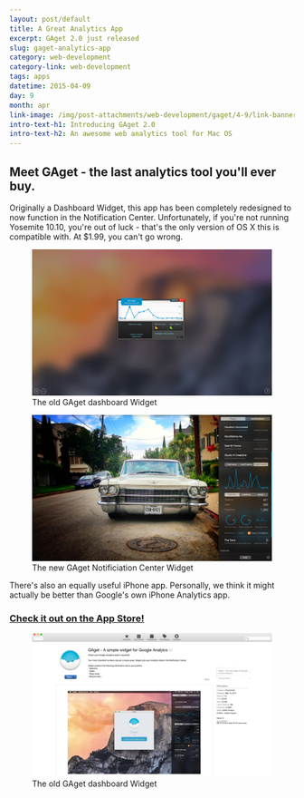 ```yaml
---
layout: post/default
title: A Great Analytics App
excerpt: GAget 2.0 just released
slug: gaget-analytics-app
category: web-development
category-link: web-development
tags: apps
datetime: 2015-04-09
day: 9
month: apr
link-image: /img/post-attachments/web-development/gaget/4-9/link-banner@2x.jpg
intro-text-h1: Introducing GAget 2.0
intro-text-h2: An awesome web analytics tool for Mac OS
---
```

<article id="gaget-analytics-app">
	<div class="row side-padding" id="one">
		<h2>Meet GAget - the last analytics tool you'll ever buy.</h2>
		<p>Originally a Dashboard Widget, this app has been completely redesigned to now function in the Notification Center. Unfortunately, if you're not running Yosemite 10.10, you're out of luck - that's the only version of OS X this is compatible with. At $1.99, you can't go wrong.</p>
	</div>
	<div class="row side-padding" id="two">
		<figure>
			<img src="/img/post-attachments/web-development/gaget/4-9/dashboard.jpg" alt="Old GAget Dashboard Widget">
			<figcaption>The old GAget dashboard Widget</figcaption>
		</figure>
		<figure>
			<img src="/img/post-attachments/web-development/gaget/4-9/notification-center.jpg" alt="New GAget Notificiation Center Widget">
			<figcaption>The new GAget Notificiation Center Widget</figcaption>
		</figure>
	</div>
	<div class="row side-padding" id="three">
		<div class="verbiage">
			<p>There's also an equally useful iPhone app. Personally, we think it might actually be better than Google's own iPhone Analytics app.</p>
			<h3><a href="https://itunes.apple.com/us/app/gaget-simple-widget-for-google/id968487158?mt=12" class="underlined" target="_blank">Check it out on the App Store!</a></h3>
		</div>
		<figure>
			<img src="/img/post-attachments/web-development/gaget/4-9/app-store.jpg" alt="GAget in the App Store">
			<figcaption>The old GAget dashboard Widget</figcaption>
		</figure>
	</div>
</article>